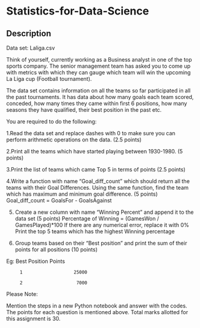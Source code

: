 # Statistics-for-Data-Science

## Description

Data set: Laliga.csv

Think of yourself, currently working as a Business analyst in one of the top sports company. The senior management team has asked you to come up with metrics with which they can gauge which team will win the upcoming La Liga cup (Football tournament).

The data set contains information on all the teams so far participated in all the past tournaments. It has data about how many goals each team scored, conceded, how many times they came within first 6 positions, how many seasons they have qualified, their best position in the past etc.


You are required to do the following:

1.Read the data set and replace dashes with 0 to make sure you can perform arithmetic operations on the data. (2.5 points)

2.Print all the teams which have started playing between 1930-1980. (5 points)

3.Print the list of teams which came Top 5 in terms of points (2.5 points)

4.Write a function with name “Goal_diff_count” which should return all the teams with their Goal Differences. Using the same function, find the team which has maximum and minimum goal difference. (5 points)
Goal_diff_count = GoalsFor - GoalsAgainst

5. Create a new column with name “Winning Percent” and append it to the data set (5 points)
Percentage of Winning = (GamesWon / GamesPlayed)*100
If there are any numerical error, replace it with 0%
Print the top 5 teams which has the highest Winning percentage

6. Group teams based on their “Best position” and print the sum of their points for all positions (10 points)

Eg: Best Position     Points

         1                   25000

         2                    7000

Please Note:

Mention the steps in a new Python notebook and answer with the codes.
The points for each question is mentioned above.
Total marks allotted for this assignment is 30.
 
